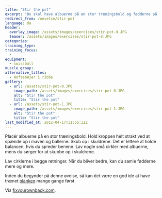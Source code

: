 ```yaml
---
title: "Stir the pot"
excerpt: "Du skal have albuerne på en stor træningsbold og fødderne på jorden. Kroppen skal være strakt. Spænd i mave og baller. Herfra laver du små cirkler med underarmene på bolden. Først den ene vej, så den anden vej."
redirect_from: /oevelse/stir-pot
language: da
header:
  overlay_image: /assets/images/exercises/stir-pot-0.JPG
  teaser: /assets/images/exercises/stir-pot-0.JPG
categories:
training_type: 
training_focus: 
  - 
equipment:
  - swissball
muscle_group:
alternative_titles:
  - Hoftebøjer i ribbe
gallery:
  - url: /assets/stir-pot-0.JPG
    image_path: /assets/images/exercises/stir-pot-0.JPG
    alt: "Stir the pot"
    title: "Stir the pot"
  - url: /assets/stir-pot-1.JPG
    image_path: /assets/images/exercises/stir-pot-1.JPG
    alt: "Stir the pot"
    title: "Stir the pot"
last_modified_at: 2012-04-17T11:55:12Z
---
```


Placér albuerne på en stor træningsbold. Hold kroppen helt strakt ved at spænde op i maven og ballerne. Skub op i skuldrene. Det er lettere at holde balancen, hvis du spreder benene. Lav nogle små cirkler med albuerne, mens du sørger for at skubbe op i skuldrene.

Lav cirklerne i begge retninger. Når du bliver bedre, kan du samle fødderne mere og mere.

Inden du begynder på denne øvelse, så kan det være en god ide at have trænet [planken](http://motionsplan.dk/oevelse/planken) mange gange først.

Via [fixyourownback.com](http://fixyourownback.com/blog/?p=86).
